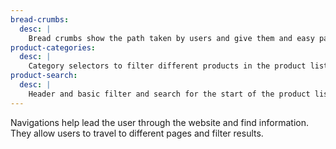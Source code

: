 ```yaml
---
bread-crumbs:
  desc: |
    Bread crumbs show the path taken by users and give them and easy path to go back pages easily.
product-categories:
  desc: |
    Category selectors to filter different products in the product list.
product-search:
  desc: |
    Header and basic filter and search for the start of the product list.
---
```


Navigations help lead the user through the website and find information. They allow users to travel to different pages and filter results.
